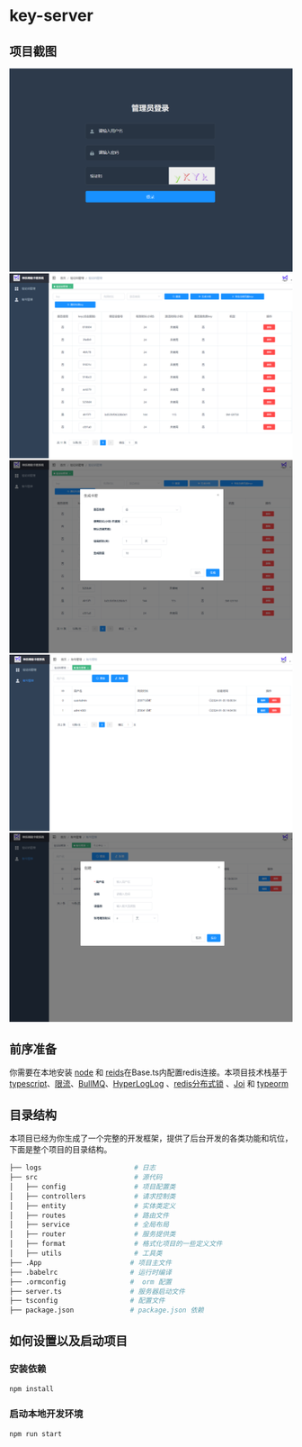 # key-server
## 项目截图
![Image text](https://github.com/wanghao20/keyVerify/blob/main/img/1.png)
![Image text](https://github.com/wanghao20/keyVerify/blob/main/img/2.png)
![Image text](https://github.com/wanghao20/keyVerify/blob/main/img/3.png)
![Image text](https://github.com/wanghao20/keyVerify/blob/main/img/4.png)
![Image text](https://github.com/wanghao20/keyVerify/blob/main/img/5.png)

## 前序准备

你需要在本地安装 [node](http://nodejs.org/) 和 [reids](https://redis.io/)在Base.ts内配置redis连接。本项目技术栈基于 [typescript](https://www.typescriptlang.org/)、[限流](https://github.com/koajs/ratelimit)、[BullMQ](https://github.com/OptimalBits/bull#uis)、[HyperLogLog](https://juejin.im/post/6844904097666039816) 、[redis分布式锁](https://redis.io/) 、[Joi](https://hapi.dev/module/joi/) 和 [typeorm](https://github.com/typeorm/typeorm)

## 目录结构

本项目已经为你生成了一个完整的开发框架，提供了后台开发的各类功能和坑位，下面是整个项目的目录结构。

```bash
├── logs                       # 日志
├── src                        # 源代码
│   ├── config                 # 项目配置类
│   ├── controllers            # 请求控制类
│   ├── entity                 # 实体类定义
│   ├── routes                 # 路由文件
│   ├── service                # 全局布局
│   ├── router                 # 服务提供类
│   ├── format                 # 格式化项目的一些定义文件
│   ├── utils                  # 工具类
├── .App                      # 项目主文件
├── .babelrc                  # 运行时编译
├── .ormconfig                #  orm 配置
├── server.ts                 # 服务器启动文件
├── tsconfig                  # 配置文件
├── package.json              # package.json 依赖
```

## 如何设置以及启动项目

### 安装依赖

```bash
npm install
```

### 启动本地开发环境

```bash
npm run start
```
                                                         